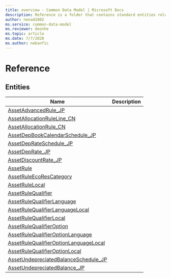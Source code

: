 ```yaml
---
title: overview - Common Data Model | Microsoft Docs
description: Reference is a folder that contains standard entities related to the Common Data Model.
author: nenad1002
ms.service: common-data-model
ms.reviewer: deonhe
ms.topic: article
ms.date: 7/7/2020
ms.author: nebanfic
---
```


# Reference


## Entities

|Name|Description|
|---|---|
|[AssetAdvancedRule_JP](AssetAdvancedRule_JP.md)||
|[AssetAllocationRuleLine_CN](AssetAllocationRuleLine_CN.md)||
|[AssetAllocationRule_CN](AssetAllocationRule_CN.md)||
|[AssetDepBookCalendarSchedule_JP](AssetDepBookCalendarSchedule_JP.md)||
|[AssetDepRateSchedule_JP](AssetDepRateSchedule_JP.md)||
|[AssetDepRate_JP](AssetDepRate_JP.md)||
|[AssetDiscountRate_JP](AssetDiscountRate_JP.md)||
|[AssetRule](AssetRule.md)||
|[AssetRuleEcoResCategory](AssetRuleEcoResCategory.md)||
|[AssetRuleLocal](AssetRuleLocal.md)||
|[AssetRuleQualifier](AssetRuleQualifier.md)||
|[AssetRuleQualifierLanguage](AssetRuleQualifierLanguage.md)||
|[AssetRuleQualifierLanguageLocal](AssetRuleQualifierLanguageLocal.md)||
|[AssetRuleQualifierLocal](AssetRuleQualifierLocal.md)||
|[AssetRuleQualifierOption](AssetRuleQualifierOption.md)||
|[AssetRuleQualifierOptionLanguage](AssetRuleQualifierOptionLanguage.md)||
|[AssetRuleQualifierOptionLanguageLocal](AssetRuleQualifierOptionLanguageLocal.md)||
|[AssetRuleQualifierOptionLocal](AssetRuleQualifierOptionLocal.md)||
|[AssetUndepreciatedBalanceSchedule_JP](AssetUndepreciatedBalanceSchedule_JP.md)||
|[AssetUndepreciatedBalance_JP](AssetUndepreciatedBalance_JP.md)||
